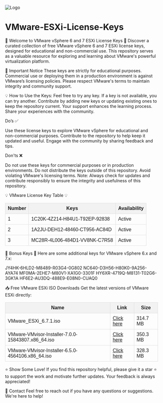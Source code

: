 
![Logo](https://img.shields.io/badge/-Mindset-ffffff?logo=data:image/png;base64,**YOUR_BASE64_ENCODED_IMAGE_HERE**&style=for-the-badge&logoColor=black&labelColor=white) 

# VMware-ESXi-License-Keys

🎉 Welcome to VMware vSphere 6 and 7 ESXi License Keys 🎉
Discover a curated collection of free VMware vSphere 6 and 7 ESXi license keys, designed for educational and non-commercial use. This repository serves as a valuable resource for exploring and learning about VMware's powerful virtualization platform.

📜 Important Notice
These keys are strictly for educational purposes. Commercial use or deploying them in a production environment is against VMware’s licensing policies. Please respect VMware's terms to maintain integrity and community support.

💡 How to Use the Keys:
Feel free to try any key. If a key is not available, you can try another.
Contribute by adding new keys or updating existing ones to keep the repository current. Your support enhances the learning process.
Share your experiences with the community.

Do’s ✅

Use these license keys to explore VMware vSphere for educational and non-commercial purposes.
Contribute to the repository to help keep it updated and useful.
Engage with the community by sharing feedback and tips.

Don'ts   ❌

Do not use these keys for commercial purposes or in production environments.
Do not distribute the keys outside of this repository.
Avoid violating VMware's licensing terms.
Note: Always check for updates and contribute responsibly to ensure the integrity and usefulness of this repository.



💡 VMware License Key Table 💡

<table style="border-collapse: collapse; width: 100%; font-family: Arial, sans-serif;">
  <thead>
    <tr>
      <th style="border: 1px solid #ddd; padding: 8px; background-color: #f2f2f2;">Number</th>
      <th style="border: 1px solid #ddd; padding: 8px; background-color: #f2f2f2;">Keys</th>
      <th style="border: 1px solid #ddd; padding: 8px; background-color: #f2f2f2;">Availability</th>
    </tr>
  </thead>
  <tbody>
    <tr>
      <td style="border: 1px solid #ddd; padding: 8px;">1</td>
      <td style="border: 1px solid #ddd; padding: 8px;">1C20K-4Z214-H84U1-T92EP-92838</td>
      <td style="border: 1px solid #ddd; padding: 8px;">Active</td>
    </tr>
    <tr>
      <td style="border: 1px solid #ddd; padding: 8px;">2</td>
      <td style="border: 1px solid #ddd; padding: 8px;">1A2JU-DEH12-48460-CT956-AC84D</td>
      <td style="border: 1px solid #ddd; padding: 8px;">Active</td>
    </tr>
    <tr>
      <td style="border: 1px solid #ddd; padding: 8px;">3</td>
      <td style="border: 1px solid #ddd; padding: 8px;">MC28R-4L006-484D1-VV8NK-C7R58</td>
      <td style="border: 1px solid #ddd; padding: 8px;">Active</td>
    </tr>
    <!-- Add additional rows as needed -->
  </tbody>
</table>



🎁 Bonus Keys 🎁
Here are some additional keys for VMware vSphere 6.x and 7.x:


JY4HK-6HLD2-M8489-R03G4-0G802
NC640-D3H56-H80K0-9A256-AYA74
MF0MA-2EHE7-M80V1-XA1G0-3301F
HY6XR-4719Q-M8131-T02G6-3GK1A
HF6E2-AU3DQ-488E9-E08N0-CUAQ0



📥 Free VMware ESXi ISO Downloads
Get the latest versions of VMware ESXi directly:


<table style="border-collapse: collapse; width: 100%; font-family: Arial, sans-serif;">
  <thead>
    <tr>
      <th style="border: 1px solid #ddd; padding: 8px; background-color: #f2f2f2;">Name</th>
      <th style="border: 1px solid #ddd; padding: 8px; background-color: #f2f2f2;">Link</th>
      <th style="border: 1px solid #ddd; padding: 8px; background-color: #f2f2f2;">Size</th>
    </tr>
  </thead>
  <tbody>
    <tr>
      <td style="border: 1px solid #ddd; padding: 8px;">VMware_ESXi_6.7.1.iso</td>
      <td style="border: 1px solid #ddd; padding: 8px;"><a href="#">Click here</a></td>
      <td style="border: 1px solid #ddd; padding: 8px;">314.7 MB</td>
    </tr>
    <tr>
      <td style="border: 1px solid #ddd; padding: 8px;">VMware-VMvisor-Installer-7.0.0-15843807.x86_64.iso</td>
      <td style="border: 1px solid #ddd; padding: 8px;"><a href="#">Click here</a></td>
      <td style="border: 1px solid #ddd; padding: 8px;">350.3 MB</td>
    </tr>
    <tr>
      <td style="border: 1px solid #ddd; padding: 8px;">VMware-VMvisor-Installer-6.5.0-4564106.x86_64.iso</td>
      <td style="border: 1px solid #ddd; padding: 8px;"><a href="#">Click here</a></td>
      <td style="border: 1px solid #ddd; padding: 8px;">328.3 MB</td>
    </tr>
  </tbody>
</table>


⭐ Show Some Love!
If you find this repository helpful, please give it a star ⭐ to support the work and motivate further updates. Your feedback is always appreciated!

📧 Contact
Feel free to reach out if you have any questions or suggestions. We're here to help!
